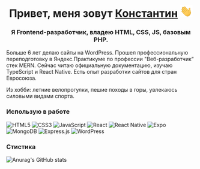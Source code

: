 <h1 align="center">Привет, меня зовут <a href="https://seomix.ru/" target="_blank">Константин</a> 
<img src="https://github.com/altwebga/altwebga/raw/main/img/Hi.gif" height="32"/></h1>
<h3 align="center">Я Frontend-разработчик, владею HTML, CSS, JS, базовым PHP.</h3> 
<p>Больше 6 лет делаю сайты на WordPress. Прошел профессиональную переподготовку в Яндекс.Практикуме по профессии "Веб-разработчик" стек MERN. Сейчас читаю официальную документацию, изучаю TypeScript и React Native.
Есть опыт разработки сайтов для стран Евросоюза.</p>

<p>Из хобби: летние велопрогулки, пешие походы в горы, увлекаюсь силовыми видами спорта.</p>

### Использую в работе
![HTML5](https://img.shields.io/badge/html5-%23E34F26.svg?style=for-the-badge&logo=html5&logoColor=white)
![CSS3](https://img.shields.io/badge/css3-%231572B6.svg?style=for-the-badge&logo=css3&logoColor=white)
![JavaScript](https://img.shields.io/badge/javascript-%23323330.svg?style=for-the-badge&logo=javascript&logoColor=%23F7DF1E)
![React](https://img.shields.io/badge/react-%2320232a.svg?style=for-the-badge&logo=react&logoColor=%2361DAFB)
![React Native](https://img.shields.io/badge/react_native-%2320232a.svg?style=for-the-badge&logo=react&logoColor=%2361DAFB)
![Expo](https://img.shields.io/badge/expo-1C1E24?style=for-the-badge&logo=expo&logoColor=#D04A37)
![MongoDB](https://img.shields.io/badge/MongoDB-%234ea94b.svg?style=for-the-badge&logo=mongodb&logoColor=white)
![Express.js](https://img.shields.io/badge/express.js-%23404d59.svg?style=for-the-badge&logo=express&logoColor=%2361DAFB)
![WordPress](https://img.shields.io/badge/WordPress-%23117AC9.svg?style=for-the-badge&logo=WordPress&logoColor=white)

### Стистика
![Anurag's GitHub stats](https://github-readme-stats.vercel.app/api?altwebga=anuraghazra&show_icons=true&theme=transparent)
